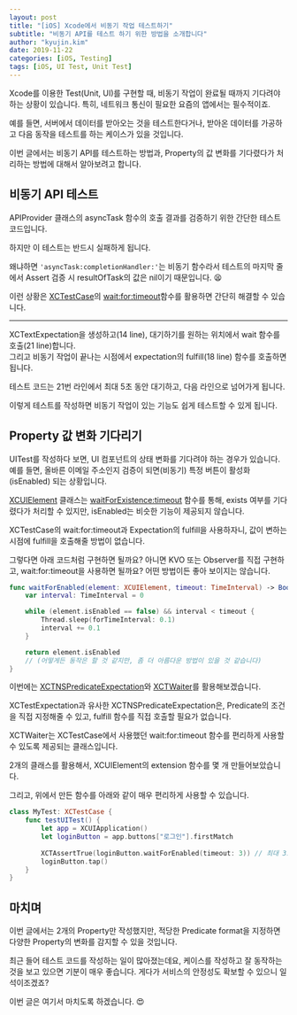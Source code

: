 ```yaml
---
layout: post
title: "[iOS] Xcode에서 비동기 작업 테스트하기"
subtitle: "비동기 API를 테스트 하기 위한 방법을 소개합니다"
author: "kyujin.kim"
date: 2019-11-22
categories: [iOS, Testing]
tags: [iOS, UI Test, Unit Test]
---
```


Xcode를 이용한 Test(Unit, UI)를 구현할 때, 비동기 작업이 완료될 때까지 기다려야 하는 상황이 있습니다. 특히, 네트워크 통신이 필요한 요즘의 앱에서는 필수적이죠.

예를 들면, 서버에서 데이터를 받아오는 것을 테스트한다거나, 받아온 데이터를 가공하고 다음 동작을 테스트를 하는 케이스가 있을 것입니다.

이번 글에서는 비동기 API를 테스트하는 방법과, Property의 값 변화를 기다렸다가 처리하는 방법에 대해서 알아보려고 합니다.

## 비동기 API 테스트
APIProvider 클래스의 asyncTask 함수의 호출 결과를 검증하기 위한 간단한 테스트 코드입니다.

<script src="https://gist.github.com/Mildwhale/a874b30f7516dc6aa7381b92961e7da0.js"></script>

하지만 이 테스트는 반드시 실패하게 됩니다.  

왜냐하면 `'asyncTask:completionHandler:'`는 비동기 함수라서 테스트의 마지막 줄에서 Assert 검증 시 resultOfTask의 값은 nil이기 때문입니다. 😫

이런 상황은 [XCTestCase](https://developer.apple.com/documentation/xctest/xctestcase)의 [wait:for:timeout](https://developer.apple.com/documentation/xctest/xctestcase/2806856-wait)함수를 활용하면 간단히 해결할 수 있습니다.

---

<script src="https://gist.github.com/Mildwhale/b4bb3f95b41d3b1d3a7e8dc2418ba6c5.js"></script>

XCTextExpectation을 생성하고(14 line), 대기하기를 원하는 위치에서 wait 함수를 호출(21 line)합니다.  
그리고 비동기 작업이 끝나는 시점에서 expectation의 fulfill(18 line) 함수를 호출하면 됩니다.

테스트 코드는 21번 라인에서 최대 5초 동안 대기하고, 다음 라인으로 넘어가게 됩니다.

이렇게 테스트를 작성하면 비동기 작업이 있는 기능도 쉽게 테스트할 수 있게 됩니다.

## Property 값 변화 기다리기
UITest를 작성하다 보면, UI 컴포넌트의 상태 변화를 기다려야 하는 경우가 있습니다. 예를 들면, 올바른 이메일 주소인지 검증이 되면(비동기) 특정 버튼이 활성화(isEnabled) 되는 상황입니다.

[XCUIElement](https://developer.apple.com/documentation/xctest/xcuielement) 클래스는 [waitForExistence:timeout](https://developer.apple.com/documentation/xctest/xcuielement/2879412-waitforexistence) 함수를 통해, exists 여부를 기다렸다가 처리할 수 있지만, isEnabled는 비슷한 기능이 제공되지 않습니다.

XCTestCase의 wait:for:timeout과 Expectation의 fulfill을 사용하자니, 값이 변하는 시점에 fulfill을 호출해줄 방법이 없습니다.

그렇다면 아래 코드처럼 구현하면 될까요? 아니면 KVO 또는 Observer를 직접 구현하고, wait:for:timeout을 사용하면 될까요? 어떤 방법이든 좋아 보이지는 않습니다.

```swift
func waitForEnabled(element: XCUIElement, timeout: TimeInterval) -> Bool {
    var interval: TimeInterval = 0

    while (element.isEnabled == false) && interval < timeout {
        Thread.sleep(forTimeInterval: 0.1)
        interval += 0.1
    }

    return element.isEnabled
    // (어떻게든 동작은 할 것 같지만, 좀 더 아름다운 방법이 있을 것 같습니다)
}
```

이번에는 [XCTNSPredicateExpectation](https://developer.apple.com/documentation/xctest/xctnspredicateexpectation)와 [XCTWaiter](https://developer.apple.com/documentation/xctest/xctwaiter)를 활용해보겠습니다.

XCTestExpectation과 유사한 XCTNSPredicateExpectation은, Predicate의 조건을 직접 지정해줄 수 있고, fulfill 함수를 직접 호출할 필요가 없습니다.

XCTWaiter는 XCTestCase에서 사용했던 wait:for:timeout 함수를 편리하게 사용할 수 있도록 제공되는 클래스입니다.

<script src="https://gist.github.com/Mildwhale/296cfdc0d6df902b4061a82e2e7883f1.js"></script>

2개의 클래스를 활용해서, XCUIElement의 extension 함수를 몇 개 만들어보았습니다.

그리고, 위에서 만든 함수를 아래와 같이 매우 편리하게 사용할 수 있습니다.

```swift
class MyTest: XCTestCase {
    func testUITest() {
        let app = XCUIApplication()
        let loginButton = app.buttons["로그인"].firstMatch
        
        XCTAssertTrue(loginButton.waitForEnabled(timeout: 3)) // 최대 3초간 대기.
        loginButton.tap()
    }
}
```

## 마치며
이번 글에서는 2개의 Property만 작성했지만, 적당한 Predicate format을 지정하면 다양한 Property의 변화를 감지할 수 있을 것입니다.

최근 들어 테스트 코드를 작성하는 일이 많아졌는데요, 케이스를 작성하고 잘 동작하는 것을 보고 있으면 기분이 매우 좋습니다. 게다가 서비스의 안정성도 확보할 수 있으니 일석이조겠죠?

이번 글은 여기서 마치도록 하겠습니다. 😍